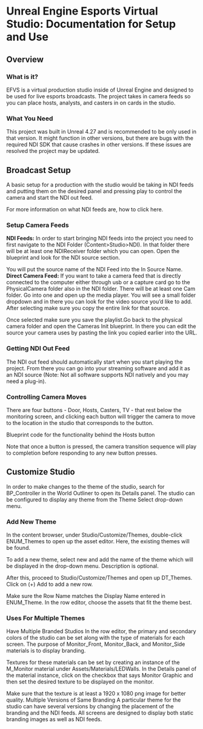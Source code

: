 # Unreal Engine Esports Virtual Studio: Documentation for Setup and Use
## Overview
### What is it?
EFVS is a virtual production studio inside of Unreal Engine and designed to be used for live esports broadcasts. The project takes in camera feeds so you can place hosts, analysts, and casters in on cards in the studio.
### What You Need
This project was built in Unreal 4.27 and is recommended to be only used in that version. It might function in other versions, but there are bugs with the required NDI SDK that cause crashes in other versions. If these issues are resolved the project may be updated. 
## Broadcast Setup
A basic setup for a production with the studio would be taking in NDI feeds and putting them on the desired panel and pressing play to control the camera and start the NDI out feed.

For more information on what NDI feeds are, how to click here.
### Setup Camera Feeds
**NDI Feeds:**
In order to start bringing NDI feeds into the project you need to first navigate to the NDI Folder (Content>Studio>NDI). In that folder there will be at least one NDIReceiver folder which you can open. Open the blueprint and look for the NDI source section.


You will put the source name of the NDI Feed into the In Source Name.
**Direct Camera Feed:**
If you want to take a camera feed that is directly connected to the computer either through usb or a capture card go to the PhysicalCamera folder also in the NDI folder. There will be at least one Cam folder. Go into one and open up the media player. You will see a small folder dropdown and in there you can look for the video source you’d like to add. After selecting make sure you copy the entire link for that source.



Once selected make sure you save the playlist.Go back to the physical camera folder and open the Cameras Init blueprint. In there you can edit the source your camera uses by pasting the link you copied earlier into the URL.



### Getting NDI Out Feed
The NDI out feed should automatically start when you start playing the project. From there you can go into your streaming software and add it as an NDI source (Note: Not all software supports NDI natively and you may need a plug-in).
### Controlling Camera Moves
There are four buttons - Door, Hosts, Casters, TV - that rest below the monitoring screen, and clicking each button will trigger the camera to move to the location in the studio that corresponds to the button. 




Blueprint code for the functionality behind the Hosts button


Note that once a button is pressed, the camera transition sequence will play to completion before responding to any new button presses. 
## Customize Studio
In order to make changes to the theme of the studio, search for BP_Controller in the World Outliner to open its Details panel. The studio can be configured to display any theme from the Theme Select drop-down menu. 


### Add New Theme
In the content browser, under Studio/Customize/Themes, double-click ENUM_Themes to open up the asset editor. Here, the existing themes will be found. 



To add a new theme, select new and add the name of the theme which will be displayed in the drop-down menu. Description is optional. 

After this, proceed to Studio/Customize/Themes and open up DT_Themes. Click on (+) Add to add a new row. 



Make sure the Row Name matches the Display Name entered in ENUM_Theme. In the row editor, choose the assets that fit the theme best. 
### Uses For Multiple Themes
Have Multiple Branded Studios
In the row editor, the primary and secondary colors of the studio can be set along with the type of materials for each screen. The purpose of Monitor_Front, Monitor_Back, and Monitor_Side materials is to display branding.

Textures for these materials can be set by creating an instance of the M_Monitor material under Assets/Materials/LEDWalls. In the Details panel of the material instance, click on the checkbox that says Monitor Graphic and then set the desired texture to be displayed on the monitor. 

Make sure that the texture is at least a 1920 x 1080 png image for better quality. 
Multiple Versions of Same Branding
A particular theme for the studio can have several versions by changing the placement of the branding and the NDI feeds. All screens are designed to display both static branding images as well as NDI feeds.
